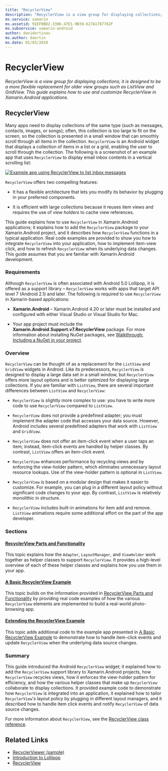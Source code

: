 ```yaml
---
title: "RecyclerView"
description: "RecyclerView is a view group for displaying collections; it is designed to be a more flexible replacement for older view groups such as ListView and GridView.  This guide explains how to use and customize RecyclerView in Xamarin.Android applications."
ms.service: xamarin
ms.assetid: 91EF0BD2-3306-47E1-9B39-627A1787762F
ms.subservice: xamarin-android
author: davidortinau
ms.author: daortin
ms.date: 01/03/2018
---
```


# RecyclerView

_RecyclerView is a view group for displaying collections; it is designed to be a more flexible replacement for older view groups such as ListView and GridView.  This guide explains how to use and customize RecyclerView in Xamarin.Android applications._

## RecyclerView

Many apps need to display collections of the same type (such as
messages, contacts, images, or songs); often, this collection is too
large to fit on the screen, so the collection is presented in a small
window that can smoothly scroll through all items in the collection.
`RecyclerView` is an Android widget that displays a collection of
items in a list or a grid, enabling the user to scroll through the
collection. The following is a screenshot of an example app that uses
`RecyclerView` to display email inbox contents in a vertical
scrolling list:

[![Example app using RecyclerView to list inbox messages](images/01-recyclerview-example-sml.png)](images/01-recyclerview-example.png#lightbox)

`RecyclerView` offers two compelling features:

- It has a flexible architecture that lets you modify its behavior
   by plugging in your preferred components.

- It is efficient with large collections because it reuses item views
   and requires the use of *view holders* to cache view references.

This guide explains how to use `RecyclerView` in Xamarin.Android
applications; it explains how to add the `RecyclerView` package to
your Xamarin.Android project, and it describes how `RecyclerView`
functions in a typical application. Real code examples are provided to
show you how to integrate `RecyclerView` into your application, how
to implement item-view click, and how to refresh `RecyclerView` when
its underlying data changes. This guide assumes that you are familiar
with Xamarin.Android development.

### Requirements

Although `RecyclerView` is often associated with Android 5.0
Lollipop, it is offered as a support library &ndash; `RecyclerView`
works with apps that target API level 7 (Android 2.1) and later. The
following is required to use `RecyclerView` in Xamarin-based
applications:

- **Xamarin.Android** &ndash; Xamarin.Android 4.20 or later must be
   installed and configured with either Visual Studio or Visual Studio for Mac.

- Your app project must include the **Xamarin.Android.Support.v7.RecyclerView**
   package. For more information about installing NuGet packages, see
   [Walkthrough: Including a NuGet in your project](/visualstudio/mac/nuget-walkthrough).

### Overview

`RecyclerView` can be thought of as a replacement for the
`ListView` and `GridView` widgets in Android. Like its
predecessors, `RecyclerView` is designed to display a large data set
in a small window, but `RecyclerView` offers more layout options and
is better optimized for displaying large collections. If you are
familiar with `ListView`, there are several important differences
between `ListView` and `RecyclerView`:

- `RecyclerView` is slightly more complex to use: you have to write
    more code to use `RecyclerView` compared to `ListView`.

- `RecyclerView` does not provide a predefined adapter; you must
    implement the adapter code that accesses your data source. However,
    Android includes several predefined adapters that work with
    `ListView` and `GridView`.

- `RecyclerView` does not offer an item-click event when a user
    taps an item; instead, item-click events are handled by helper
    classes. By contrast, `ListView` offers an item-click event.

- `RecyclerView` enhances performance by recycling views and by
    enforcing the view-holder pattern, which eliminates unnecessary
    layout resource lookups. Use of the view-holder pattern is optional
    in `ListView`.

- `RecyclerView` is based on a modular design that makes it
    easier to customize. For example, you can plug in a different
    layout policy without significant code changes to your app.
    By contrast, `ListView` is relatively monolithic in structure.

- `RecyclerView` includes built-in animations for item add and
    remove. `ListView` animations require some additional effort
    on the part of the app developer.

### Sections

#### [RecyclerView Parts and Functionality](~/android/user-interface/layouts/recycler-view/parts-and-functionality.md)

This topic explains how the `Adapter`, `LayoutManager`, and
`ViewHolder` work together as helper classes to support `RecyclerView`.
It provides a high-level overview of each of these helper classes and
explains how you use them in your app.

#### [A Basic RecyclerView Example](~/android/user-interface/layouts/recycler-view/recyclerview-example.md)

This topic builds on the information provided in
[RecyclerView Parts and Functionality](~/android/user-interface/layouts/recycler-view/parts-and-functionality.md)
by providing real code examples of how the various `RecyclerView` elements are
implemented to build a real-world photo-browsing app.

#### [Extending the RecyclerView Example](~/android/user-interface/layouts/recycler-view/extending-the-example.md)

This topic adds additional code to the example app presented in
[A Basic RecyclerView Example](~/android/user-interface/layouts/recycler-view/recyclerview-example.md)
to demonstrate how to handle item-click events and update `RecyclerView` when the
underlying data source changes.

### Summary

This guide introduced the Android `RecyclerView` widget; it explained
how to add the `RecyclerView` support library to Xamarin.Android
projects, how `RecyclerView` recycles views, how it enforces the
view-holder pattern for efficiency, and how the various helper classes
that make up `RecyclerView` collaborate to display collections. It
provided example code to demonstrate how `RecyclerView` is integrated
into an application, it explained how to tailor `RecyclerView`'s
layout policy by plugging in different layout managers, and it
described how to handle item click events and notify `RecyclerView`
of data source changes.

For more information about `RecyclerView`, see the
[RecyclerView class reference](https://developer.android.com/reference/android/support/v7/widget/RecyclerView.html).

## Related Links

- [RecyclerViewer (sample)](/samples/xamarin/monodroid-samples/android50-recyclerviewer)
- [Introduction to Lollipop](~/android/platform/lollipop.md)
- [RecyclerView](https://developer.android.com/reference/android/support/v7/widget/RecyclerView.html)